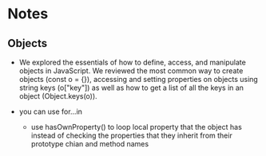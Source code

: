 # Notes
## Objects
- We explored the essentials of how to define, access, and manipulate objects in JavaScript. We reviewed the most common way to create objects (const o = {}), accessing and setting properties on objects using string keys (o["key"]) as well as how to get a list of all the keys in an object (Object.keys(o)).

- you can use for...in 
  - use hasOwnProperty() to loop local property that the object has instead of checking the properties that they inherit from their prototype chian and method names